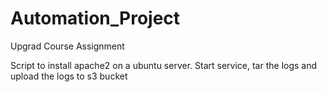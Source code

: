 # Automation_Project
Upgrad Course Assignment

Script to install apache2 on a ubuntu server. Start service, tar the logs and upload the logs to s3 bucket
